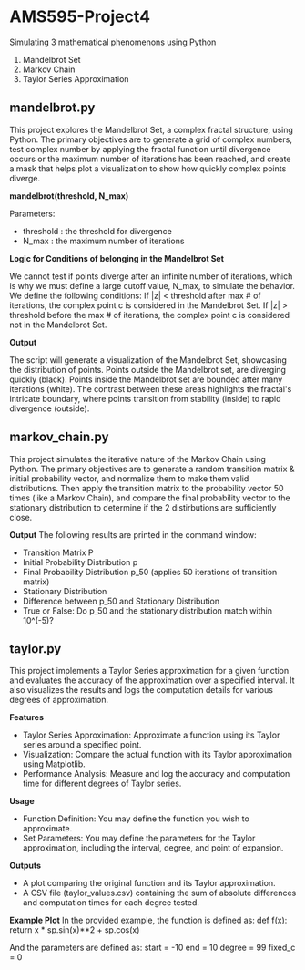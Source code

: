 # AMS595-Project4
Simulating 3 mathematical phenomenons using Python 
1. Mandelbrot Set
2. Markov Chain
3. Taylor Series Approximation

## mandelbrot.py

This project explores the Mandelbrot Set, a complex fractal structure, using Python. The primary objectives are to generate a grid of complex numbers, test complex number by applying the fractal function until divergence occurs or the maximum number of iterations has been reached, and create a mask that helps plot a visualization to show how quickly complex points diverge. 

**mandelbrot(threshold, N_max)**

Parameters: 
- threshold : the threshold for divergence
- N_max : the maximum number of iterations

**Logic for Conditions of belonging in the Mandelbrot Set**

We cannot test if points diverge after an infinite number of iterations, which is why we must define a large cutoff value, N_max, to simulate the behavior. 
We define the following conditions: 
If |z| < threshold after max # of iterations, the complex point c is considered in the Mandelbrot Set. 
If |z| > threshold before the max # of iterations, the complex point c is considered not in the Mandelbrot Set. 

**Output**

The script will generate a visualization of the Mandelbrot Set, showcasing the distribution of points.
Points outside the Mandelbrot set, are diverging quickly (black). Points inside the Mandelbrot set are bounded after many iterations (white).
The contrast between these areas highlights the fractal's intricate boundary, where points transition from stability (inside) to rapid divergence (outside).



## markov_chain.py

This project simulates the iterative nature of the Markov Chain using Python. The primary objectives are to generate a random transition matrix & initial probability vector, and normalize them to make them valid distributions. Then apply the transition matrix to the probability vector 50 times (like a Markov Chain), and compare the final probability vector to the stationary distribution to determine if the 2 distirbutions are sufficiently close. 

**Output**
The following results are printed in the command window: 
- Transition Matrix P
- Initial Probability Distribution p
- Final Probability Distribution p_50 (applies 50 iterations of transition matrix)
- Stationary Distribution
- Difference between p_50 and Stationary Distribution
- True or False: Do p_50 and the stationary distribution match within 10^(-5)? 


## taylor.py
This project implements a Taylor Series approximation for a given function and evaluates the accuracy of the approximation over a specified interval. It also visualizes the results and logs the computation details for various degrees of approximation.

**Features**

- Taylor Series Approximation: Approximate a function using its Taylor series around a specified point.
- Visualization: Compare the actual function with its Taylor approximation using Matplotlib.
- Performance Analysis: Measure and log the accuracy and computation time for different degrees of Taylor series.


**Usage**
- Function Definition: You may define the function you wish to approximate.
- Set Parameters: You may define the parameters for the Taylor approximation, including the interval, degree, and point of expansion.


**Outputs**
- A plot comparing the original function and its Taylor approximation.
- A CSV file (taylor_values.csv) containing the sum of absolute differences and computation times for each degree tested.

**Example Plot**
In the provided example, the function is defined as:
def f(x):
    return x * sp.sin(x)**2 + sp.cos(x)

And the parameters are defined as:
start = -10
end = 10
degree = 99
fixed_c = 0
